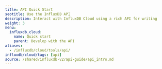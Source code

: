 ```yaml
---
title: API Quick Start
seotitle: Use the InfluxDB API
description: Interact with InfluxDB Cloud using a rich API for writing and querying data and more.
weight: 3
menu:
  influxdb_cloud:
    name: Quick start
    parent: Develop with the API
aliases:
  - /influxdb/cloud/tools/api/
influxdb/cloud/tags: [api]
source: /shared/influxdb-v2/api-guide/api_intro.md
---
```


<!-- The content of this file is at 
// SOURCE content/shared/influxdb-v2/api-guide/api_intro.md-->
